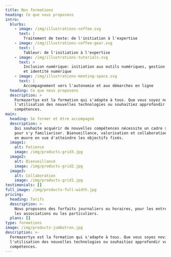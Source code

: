 ```yaml
---
title: Nos formations
heading: Ce que nous proposons
intro:
  blurbs:
    - image: /img/illustrations-coffee.svg
      text: |
        Traitement de texte: de l'initiation à l'expertise
    - image: /img/illustrations-coffee-gear.svg
      text: |
        Tableur: de l'initiation à l'expertise
    - image: /img/illustrations-tutorials.svg
      text: >
        Inclusion numérique: initiation aux outils numériques, gestion des mails
        et identité numérique
    - image: /img/illustrations-meeting-space.svg
      text: |
        Accompagnement vers l'autonomie et aux démarches en ligne
  heading: Ce que nous proposons
  description: >
    Formazertyx est la formation qui s'adapte à tous. Que vous soyez novice à
    l'utilisation des nouvelles technologies ou souhaitiez approfondir vos
    compétences.
main:
  heading: Se former et être accompagné
  description: >
    Qui souhaite acquérir de nouvelles compétences nécessite un cadre sécurisé
    pour s'y familiariser. Bienveillance, valorisation et collaboration sont mis
    en œuvre en vue d'atteindre les objectifs fixés.
  image1:
    alt: Patience
    image: /img/products-grid3.jpg
  image2:
    alt: Bienveillance
    image: /img/products-grid2.jpg
  image3:
    alt: Collaboration
    image: /img/products-grid1.jpg
testimonials: []
full_image: /img/products-full-width.jpg
pricing:
  heading: Tarifs
  description: >-
    Nous proposons des forfaits journaliers ou horaires, pour les entreprises,
    les associations ou les particuliers.
  plans: []
type: formations
image: /img/products-jumbotron.jpg
description: >-
  Formazertyx est la formation qui s'adapte à tous. Que vous soyez novice à
  l'utilisation des nouvelles technologies ou souhaitiez approfondir vos
  compétences.
---
```

